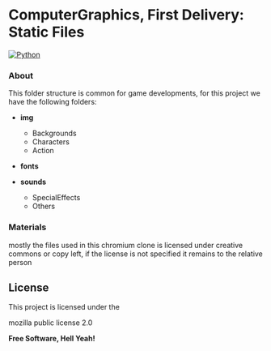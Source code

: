 # ComputerGraphics, First Delivery: Static Files
[![Python](https://www.python.org/static/community_logos/python-powered-w-100x40.png)](https://www.python.org/)

### About 
This folder structure is common for game developments, for this project we have the following folders:
* **img**
    - Backgrounds
    - Characters
    - Action

* **fonts**
* **sounds**
    - SpecialEffects
    - Others

### Materials 

mostly the files used in this chromium clone is licensed under creative commons or copy left, if the license is not specified it remains to the relative person

License
----
This project is licensed under the 

mozilla public license 2.0

**Free Software, Hell Yeah!**
